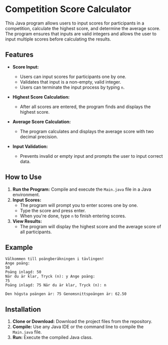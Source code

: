 # Competition Score Calculator

This Java program allows users to input scores for participants in a competition, calculate the highest score, and determine the average score. The program ensures that inputs are valid integers and allows the user to input multiple scores before calculating the results.

## Features

- **Score Input:**
    - Users can input scores for participants one by one.
    - Validates that input is a non-empty, valid integer.
    - Users can terminate the input process by typing `n`.

- **Highest Score Calculation:**
    - After all scores are entered, the program finds and displays the highest score.

- **Average Score Calculation:**
    - The program calculates and displays the average score with two decimal precision.

- **Input Validation:**
    - Prevents invalid or empty input and prompts the user to input correct data.

## How to Use

1. **Run the Program:** Compile and execute the `Main.java` file in a Java environment.
2. **Input Scores:**
    - The program will prompt you to enter scores one by one.
    - Type the score and press enter.
    - When you're done, type `n` to finish entering scores.
3. **View Results:**
    - The program will display the highest score and the average score of all participants.

## Example
```
Välkommen till poängberäkningen i tävlingen!
Ange poäng:
50
Poäng inlagd: 50
När du är klar, Tryck (n): y Ange poäng:
75
Poäng inlagd: 75 När du är klar, Tryck (n): n

Den högsta poängen är: 75 Genomsnittspoängen är: 62.50
```
## Installation
1. **Clone or Download:** Download the project files from the repository.
2. **Compile:** Use any Java IDE or the command line to compile the `Main.java` file.
3. **Run:** Execute the compiled Java class.